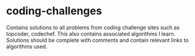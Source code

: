 # coding-challenges
Contains solutions to all problems from coding challenge sites such as topcoder, codechef. This also contains associated algorithms I learn.
Solutions should be complete with comments and contain relevant links to algorithms used.
